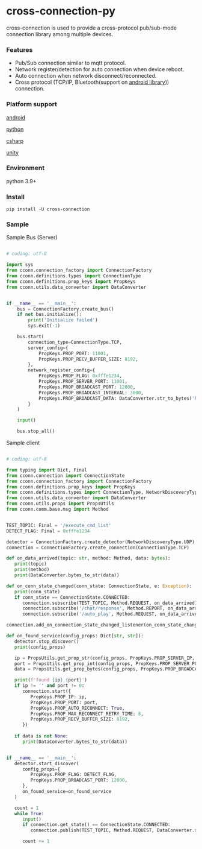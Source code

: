 # cross-connection-py

cross-connection is used to provide a cross-protocol pub/sub-mode connection library among multiple devices.

### Features

- Pub/Sub connection similar to mqtt protocol.
- Network register/detection for auto connection when device reboot.
- Auto connection when network disconnect/reconnected.
- Cross protocol (TCP/IP, Bluetooth(support on [android library](https://github.com/TW-Smart-CoE/cross-connection-android))) connection. 

### Platform support

[android](https://github.com/TW-Smart-CoE/cross-connection-android)

[python](https://github.com/TW-Smart-CoE/cross-connection-py)

[csharp](https://github.com/TW-Smart-CoE/cross-connection-csharp)

[unity](https://github.com/TW-Smart-CoE/cross-connection-unity)


### Environment

python 3.9+

### Install

```
pip install -U cross-connection
```

### Sample

Sample Bus (Server)

```python

# coding: utf-8

import sys
from cconn.connection_factory import ConnectionFactory
from cconn.definitions.types import ConnectionType
from cconn.definitions.prop_keys import PropKeys
from cconn.utils.data_converter import DataConverter


if __name__ == '__main__':
    bus = ConnectionFactory.create_bus()
    if not bus.initialize():
        print('Initialize failed')
        sys.exit(-1)

    bus.start(
        connection_type=ConnectionType.TCP,
        server_config={
            PropKeys.PROP_PORT: 11001,
            PropKeys.PROP_RECV_BUFFER_SIZE: 8192,
        },
        network_register_config={
            PropKeys.PROP_FLAG: 0xfffe1234,
            PropKeys.PROP_SERVER_PORT: 11001,
            PropKeys.PROP_BROADCAST_PORT: 12000,
            PropKeys.PROP_BROADCAST_INTERVAL: 3000,
            PropKeys.PROP_BROADCAST_DATA: DataConverter.str_to_bytes('hello data'),
        }
    )

    input()

    bus.stop_all()

```

Sample client
```python

# coding: utf-8

from typing import Dict, Final
from cconn.connection import ConnectionState
from cconn.connection_factory import ConnectionFactory
from cconn.definitions.prop_keys import PropKeys
from cconn.definitions.types import ConnectionType, NetworkDiscoveryType
from cconn.utils.data_converter import DataConverter
from cconn.utils.props import PropsUtils
from cconn.comm.base.msg import Method


TEST_TOPIC: Final = '/execute_cmd_list'
DETECT_FLAG: Final = 0xfffe1234

detector = ConnectionFactory.create_detector(NetworkDiscoveryType.UDP)
connection = ConnectionFactory.create_connection(ConnectionType.TCP)

def on_data_arrived(topic: str, method: Method, data: bytes):
   print(topic)
   print(method)
   print(DataConverter.bytes_to_str(data))

def on_conn_state_changed(conn_state: ConnectionState, e: Exception):
   print(conn_state)
   if conn_state == ConnectionState.CONNECTED:
      connection.subscribe(TEST_TOPIC, Method.REQUEST, on_data_arrived)
      connection.subscribe('/chat/response', Method.REPORT, on_data_arrived)
      connection.subscribe('/auto_play', Method.REQUEST, on_data_arrived)

connection.add_on_connection_state_changed_listener(on_conn_state_changed)

def on_found_service(config_props: Dict[str, str]):
   detector.stop_discover()
   print(config_props)

   ip = PropsUtils.get_prop_str(config_props, PropKeys.PROP_SERVER_IP, '')
   port = PropsUtils.get_prop_int(config_props, PropKeys.PROP_SERVER_PORT, 0)
   data = PropsUtils.get_prop_bytes(config_props, PropKeys.PROP_BROADCAST_DATA, None)

   print(f'found {ip} {port}')
   if ip != '' and port != 0:
      connection.start({
         PropKeys.PROP_IP: ip,
         PropKeys.PROP_PORT: port,
         PropKeys.PROP_AUTO_RECONNECT: True,
         PropKeys.PROP_MAX_RECONNECT_RETRY_TIME: 8,
         PropKeys.PROP_RECV_BUFFER_SIZE: 8192,
      })
   
   if data is not None:
      print(DataConverter.bytes_to_str(data))


if __name__ == '__main__':
   detector.start_discover(
      config_props={
         PropKeys.PROP_FLAG: DETECT_FLAG,
         PropKeys.PROP_BROADCAST_PORT: 12000,
      },
      on_found_service=on_found_service
   )

   count = 1
   while True:
      input()
      if connection.get_state() == ConnectionState.CONNECTED:
         connection.publish(TEST_TOPIC, Method.REQUEST, DataConverter.str_to_bytes('data {0}'.format(count)))

      count += 1

```
